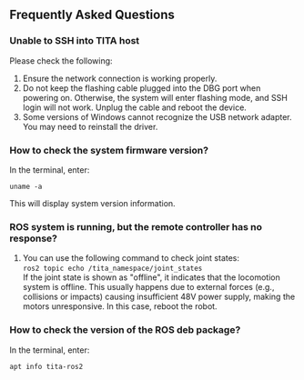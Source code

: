 ## Frequently Asked Questions

### Unable to SSH into TITA host

Please check the following:

1. Ensure the network connection is working properly.  
2. Do not keep the flashing cable plugged into the DBG port when powering on. Otherwise, the system will enter flashing mode, and SSH login will not work. Unplug the cable and reboot the device.  
3. Some versions of Windows cannot recognize the USB network adapter. You may need to reinstall the driver.

### How to check the system firmware version?

In the terminal, enter:

```
uname -a
```

This will display system version information.

### ROS system is running, but the remote controller has no response?

1. You can use the following command to check joint states:  
   `ros2 topic echo /tita_namespace/joint_states`  
   If the joint state is shown as "offline", it indicates that the locomotion system is offline. This usually happens due to external forces (e.g., collisions or impacts) causing insufficient 48V power supply, making the motors unresponsive. In this case, reboot the robot.

### How to check the version of the ROS deb package?

In the terminal, enter:

```
apt info tita-ros2
```
